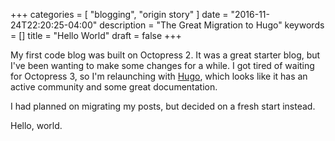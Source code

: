 +++
categories = [ "blogging", "origin story" ]
date = "2016-11-24T22:20:25-04:00"
description = "The Great Migration to Hugo"
keywords = []
title = "Hello World"
draft = false
+++

My first code blog was built on Octopress 2. It was a great starter blog, but I've been wanting to make some changes for a while. I got tired of waiting for Octopress 3, so I'm relaunching with [Hugo](http://gohugo.io/), which looks like it has an active community and some great documentation. 

I had planned on migrating my posts, but decided on a fresh start instead. 

Hello, world.
